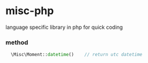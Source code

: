 # misc-php
language specific library in php for quick coding


### method
``` php
  \Misc\Moment::datetime()    // return utc datetime
```